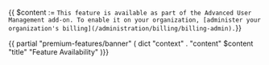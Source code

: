 {{ $content := `This feature is available as part of the Advanced User Management add-on.
To enable it on your organization, [administer your organization's billing](/administration/billing/billing-admin).`}}

{{ partial "premium-features/banner" ( dict "context" . "content" $content "title" "Feature Availability" )}}
